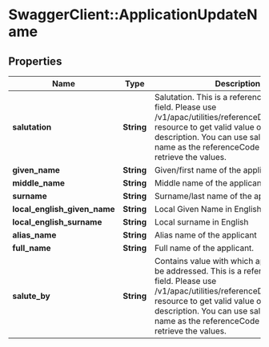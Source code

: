 # SwaggerClient::ApplicationUpdateName

## Properties
Name | Type | Description | Notes
------------ | ------------- | ------------- | -------------
**salutation** | **String** | Salutation. This is a reference data data field. Please use /v1/apac/utilities/referenceData/{salutation} resource to get valid value of this field with description. You can use salutation field name as the referenceCode parameter to retrieve the values. | [optional] 
**given_name** | **String** | Given/first name of the applicant | 
**middle_name** | **String** | Middle name of the applicant | [optional] 
**surname** | **String** | Surname/last name of the applicant | [optional] 
**local_english_given_name** | **String** | Local Given Name in English | [optional] 
**local_english_surname** | **String** | Local surname in English | [optional] 
**alias_name** | **String** | Alias name of the applicant | [optional] 
**full_name** | **String** | Full name of the applicant. | [optional] 
**salute_by** | **String** | Contains value with which applicant like to be addressed. This is a reference data data field. Please use /v1/apac/utilities/referenceData/{saluteBy} resource to get valid value of this field with description. You can use saluteBy field name as the referenceCode parameter to retrieve the values. | [optional] 

